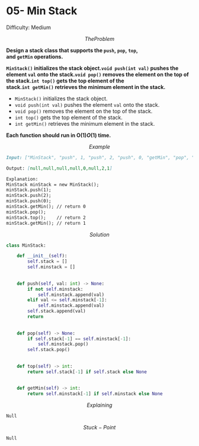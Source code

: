 # 05- Min Stack

Difficulty: Medium

$$
The Problem
$$

**Design a stack class that supports the `push`, `pop`, `top`, and `getMin` operations.**

**`MinStack()` initializes the stack object.`void push(int val)` pushes the element `val` onto the stack.`void pop()` removes the element on the top of the stack.`int top()` gets the top element of the stack.`int getMin()` retrieves the minimum element in the stack.**

- `MinStack()` initializes the stack object.
- `void push(int val)` pushes the element `val` onto the stack.
- `void pop()` removes the element on the top of the stack.
- `int top()` gets the top element of the stack.
- `int getMin()` retrieves the minimum element in the stack.

**Each function should run in O(1)*O*(1) time.**

$$
Example
$$

```markdown
Input: ["MinStack", "push", 1, "push", 2, "push", 0, "getMin", "pop", "top", "getMin"]

Output: [null,null,null,null,0,null,2,1]

Explanation:
MinStack minStack = new MinStack();
minStack.push(1);
minStack.push(2);
minStack.push(0);
minStack.getMin(); // return 0
minStack.pop();
minStack.top();    // return 2
minStack.getMin(); // return 1

```

$$
Solution
$$

```python
class MinStack:

    def __init__(self):
        self.stack = []
        self.minstack = []
        
        
    def push(self, val: int) -> None:
        if not self.minstack:
            self.minstack.append(val)	
        elif val <= self.minstack[-1]:
            self.minstack.append(val)
        self.stack.append(val)
        return
        
        
    def pop(self) -> None:
        if self.stack[-1] == self.minstack[-1]:
            self.minstack.pop()
        self.stack.pop()
        
        
    def top(self) -> int:
        return self.stack[-1] if self.stack else None
        
        
    def getMin(self) -> int:
        return self.minstack[-1] if self.minstack else None

```

$$
Explaining
$$

```markdown
Null
```

$$
Stuck-Point
$$

```markdown
Null
```